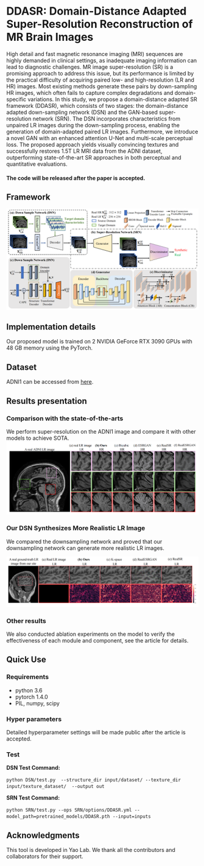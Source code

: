 # DDASR: Domain-Distance Adapted Super-Resolution Reconstruction of MR Brain Images

High detail and fast magnetic resonance imaging (MRI) sequences are highly demanded in clinical settings, as inadequate imaging information can lead to diagnostic challenges. MR image super-resolution (SR) is a promising approach to address this issue, but its performance is limited by the practical difficulty of acquiring paired low- and high-resolution (LR and HR) images. Most existing methods generate these pairs by down-sampling HR images, which often fails to capture complex degradations and domain-specific variations. In this study, we propose a domain-distance adapted SR framework (DDASR), which consists of two stages: the domain-distance adapted down-sampling network (DSN) and the GAN-based super-resolution network (SRN). The DSN incorporates characteristics from unpaired LR images during the down-sampling process, enabling the generation of domain-adapted paired LR images. Furthermore, we introduce a novel GAN with an enhanced attention U-Net and multi-scale perceptual loss. The proposed approach yields visually convincing textures and successfully restores 1.5T LR MRI data from the ADNI dataset, outperforming state-of-the-art SR approaches in both perceptual and quantitative evaluations.
#### The code will be released after the paper is accepted.

## Framework

![pipeline](figures/pipeline.png)

## Implementation details

Our proposed model is trained on 2 NVIDIA GeForce RTX 3090 GPUs with 48 GB memory using the PyTorch.

## Dataset

ADNI1 can be accessed from [here](https://adni.loni.usc.edu/).

## Results presentation
### Comparison with the state-of-the-arts
We perform super-resolution on the ADNI1 image and compare it with other models to achieve SOTA.
![result](figures/fig_SR_SOTA.png)

### Our DSN Synthesizes More Realistic LR Image
We compared the downsampling network and proved that our downsampling network can generate more realistic LR images.

![reults_2](figures/fig_DS.png)

### Other results

We also conducted ablation experiments on the model to verify the effectiveness of each module and component, see the article for details.

## Quick Use

### Requirements

- python 3.6
- pytorch 1.4.0
- PIL, numpy, scipy

### Hyper parameters

Detailed hyperparameter settings will be made public after the article is accepted.

### Test


**DSN Test Command:**

`python DSN/test.py  --structure_dir input/dataset/ --texture_dir input/texture_dataset/  --output out`



**SRN Test Command:**

`python SRN/test.py --ops SRN/options/DDASR.yml --model_path=pretrained_models/DDASR.pth --input=inputs`

## Acknowledgments

This tool is developed in Yao Lab. We thank all the contributors and collaborators for their support.

